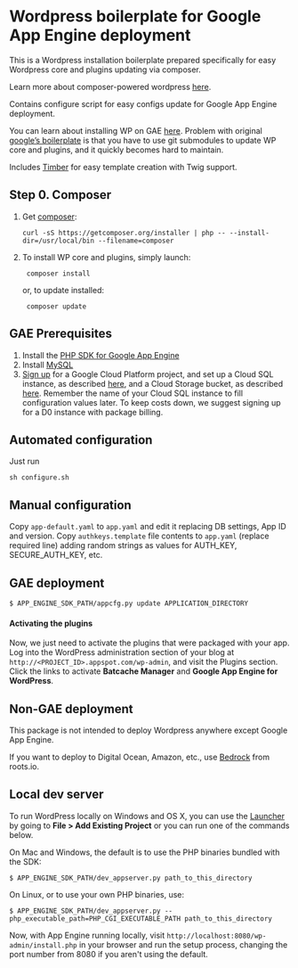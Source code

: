 
Wordpress boilerplate for Google App Engine deployment
======================================================

This is a Wordpress installation boilerplate prepared specifically for easy 
Wordpress core and plugins updating via composer.

Learn more about composer-powered wordpress [here](https://roots.io/using-composer-with-wordpress/).

Contains configure script for easy configs update for Google App Engine deployment.

You can learn about installing WP on GAE [here](https://googlecloudplatform.github.io/appengine-php-wordpress-starter-project/).
Problem with original [google’s boilerplate](https://github.com/GoogleCloudPlatform/appengine-php-wordpress-starter-project)
 is that you have to use git submodules to update WP core and plugins, and it quickly becomes hard to maintain.

Includes [Timber](http://upstatement.com/timber/) for easy template creation with Twig support.


## Step 0. Composer

1.  Get [composer](https://getcomposer.org/doc/00-intro.md):

        curl -sS https://getcomposer.org/installer | php -- --install-dir=/usr/local/bin --filename=composer

2. To install WP core and plugins, simply launch:

        composer install

    or, to update installed:

        composer update


## GAE Prerequisites

1. Install the [PHP SDK for Google App Engine](https://developers.google.com/appengine/downloads#Google_App_Engine_SDK_for_PHP)
2. Install [MySQL](http://dev.mysql.com/downloads/)
3. [Sign up](http://cloud.google.com/console) for a Google Cloud Platform project, and
set up a Cloud SQL instance, as described [here](https://cloud.google.com/sql/docs/getting-started#create), and a
Cloud Storage bucket, as described [here](https://developers.google.com/storage/docs/signup).
Remember the name of your Cloud SQL instance to fill configuration values later. 
To keep costs down, we suggest signing up for a D0 instance with package billing. 




## Automated configuration

Just run

    sh configure.sh

## Manual configuration

Copy `app-default.yaml` to `app.yaml` and edit it replacing DB settings, App ID and version.
Copy `authkeys.template` file contents to `app.yaml` (replace required line)
 adding random strings as values for AUTH_KEY, SECURE_AUTH_KEY, etc.


## GAE deployment

    $ APP_ENGINE_SDK_PATH/appcfg.py update APPLICATION_DIRECTORY

#### Activating the plugins

Now, we just need to activate the plugins that were packaged with your app. Log into the WordPress
administration section of your blog at `http://<PROJECT_ID>.appspot.com/wp-admin`, and visit the
Plugins section. Click the links to activate **Batcache Manager** and **Google App Engine for WordPress**.


## Non-GAE deployment

This package is not intended to deploy Wordpress anywhere except Google App Engine.

If you want to deploy to Digital Ocean, Amazon, etc., use [Bedrock](https://github.com/roots/bedrock) from roots.io.


## Local dev server

To run WordPress locally on Windows and OS X, you can use the
[Launcher](https://developers.google.com/appengine/downloads#Google_App_Engine_SDK_for_PHP)
by going to **File > Add Existing Project** or you can run one of the commands below.

On Mac and Windows, the default is to use the PHP binaries bundled with the SDK:

    $ APP_ENGINE_SDK_PATH/dev_appserver.py path_to_this_directory

On Linux, or to use your own PHP binaries, use:

    $ APP_ENGINE_SDK_PATH/dev_appserver.py --php_executable_path=PHP_CGI_EXECUTABLE_PATH path_to_this_directory

Now, with App Engine running locally, visit `http://localhost:8080/wp-admin/install.php` in your browser and run
the setup process, changing the port number from 8080 if you aren't using the default.

